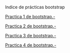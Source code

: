 Indice de prácticas bootstrap

<a href="https://lolyous.github.io/Practica1.html">Practica 1 de bootstrap.-</a>

<a href="https://lolyous.github.io/practica2.html">Practica 2 de bootstrap.-</a>

<a href="https://lolyous.github.io/practica3.html">Practica 3 de bootstrap.-</a>

<a href="https://lolyous.github.io/practica4.html">Practica 4 de bootstrap.-</a>
